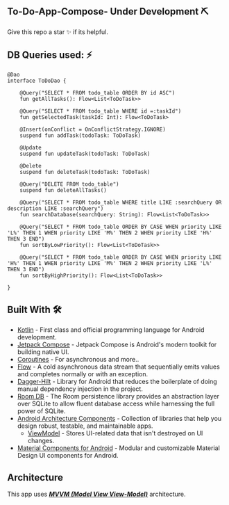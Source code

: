 ## To-Do-App-Compose- Under Development ⛏

Give this repo a star ✨ if its helpful. 


## DB Queries used: ⚡
```
@Dao
interface ToDoDao {

    @Query("SELECT * FROM todo_table ORDER BY id ASC")
    fun getAllTasks(): Flow<List<ToDoTask>>

    @Query("SELECT * FROM todo_table WHERE id =:taskId")
    fun getSelectedTask(taskId: Int): Flow<ToDoTask>

    @Insert(onConflict = OnConflictStrategy.IGNORE)
    suspend fun addTask(todoTask: ToDoTask)

    @Update
    suspend fun updateTask(todoTask: ToDoTask)

    @Delete
    suspend fun deleteTask(todoTask: ToDoTask)

    @Query("DELETE FROM todo_table")
    suspend fun deleteAllTasks()

    @Query("SELECT * FROM todo_table WHERE title LIKE :searchQuery OR description LIKE :searchQuery")
    fun searchDatabase(searchQuery: String): Flow<List<ToDoTask>>

    @Query("SELECT * FROM todo_table ORDER BY CASE WHEN priority LIKE 'L%' THEN 1 WHEN priority LIKE 'M%' THEN 2 WHEN priority LIKE 'H%' THEN 3 END")
    fun sortByLowPriority(): Flow<List<ToDoTask>>

    @Query("SELECT * FROM todo_table ORDER BY CASE WHEN priority LIKE 'H%' THEN 1 WHEN priority LIKE 'M%' THEN 2 WHEN priority LIKE 'L%' THEN 3 END")
    fun sortByHighPriority(): Flow<List<ToDoTask>>

}
```

## Built With 🛠
- [Kotlin](https://kotlinlang.org/) - First class and official programming language for Android development.
- [Jetpack Compose](https://developer.android.com/jetpack/compose) - Jetpack Compose is Android's modern toolkit for building native UI.  
- [Coroutines](https://kotlinlang.org/docs/reference/coroutines-overview.html) - For asynchronous and more..
- [Flow](https://kotlin.github.io/kotlinx.coroutines/kotlinx-coroutines-core/kotlinx.coroutines.flow/-flow/) - A cold asynchronous data stream that sequentially emits values and completes normally or with an exception.
- [Dagger-Hilt](https://developer.android.com/training/dependency-injection/hilt-android) - Library for Android that reduces the boilerplate of doing manual dependency injection in the project.
- [Room DB](https://developer.android.com/training/data-storage/room) - The Room persistence library provides an abstraction layer over SQLite to allow fluent database access while harnessing the full power of SQLite.
- [Android Architecture Components](https://developer.android.com/topic/libraries/architecture) - Collection of libraries that help you design robust, testable, and maintainable apps.
    - [ViewModel](https://developer.android.com/topic/libraries/architecture/viewmodel) - Stores UI-related data that isn't destroyed on UI changes.
- [Material Components for Android](https://github.com/material-components/material-components-android) - Modular and customizable Material Design UI components for Android.

## Architecture
This app uses [***MVVM (Model View View-Model)***](https://developer.android.com/jetpack/docs/guide#recommended-app-arch) architecture.


## 
